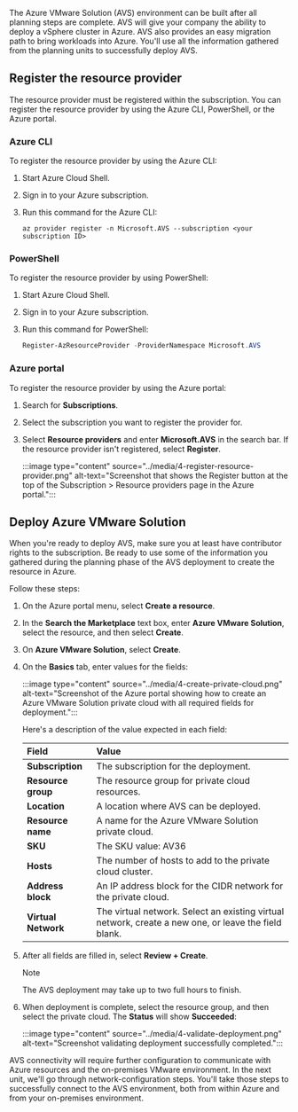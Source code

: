 The Azure VMware Solution (AVS) environment can be built after all planning steps are complete. AVS will give your company the ability to deploy a vSphere cluster in Azure. AVS also provides an easy migration path to bring workloads into Azure. You'll use all the information gathered from the planning units to successfully deploy AVS. 

## Register the resource provider

The resource provider must be registered within the subscription. You can register the resource provider by using the Azure CLI, PowerShell, or the Azure portal.

### Azure CLI

To register the resource provider by using the Azure CLI:

1. Start Azure Cloud Shell.
1. Sign in to your Azure subscription.
1. Run this command for the Azure CLI:

    ```azurecli
    az provider register -n Microsoft.AVS --subscription <your subscription ID> 
    ```

### PowerShell

To register the resource provider by using PowerShell:

1. Start Azure Cloud Shell.
1. Sign in to your Azure subscription.
1. Run this command for PowerShell:

    ```powershell
    Register-AzResourceProvider -ProviderNamespace Microsoft.AVS
    ```

### Azure portal

To register the resource provider by using the Azure portal:

1. Search for **Subscriptions**.
1. Select the subscription you want to register the provider for. 
1. Select **Resource providers** and enter **Microsoft.AVS** in the search bar. If the resource provider isn't registered, select **Register**.

    :::image type="content" source="../media/4-register-resource-provider.png" alt-text="Screenshot that shows the Register button at the top of the Subscription > Resource providers page in the Azure portal.":::

## Deploy Azure VMware Solution

When you're ready to deploy AVS, make sure you at least have contributor rights to the subscription. Be ready to use some of the information you gathered during the planning phase of the AVS deployment to create the resource in Azure.

Follow these steps:

1. On the Azure portal menu, select **Create a resource**.
1. In the **Search the Marketplace** text box, enter **Azure VMware Solution**, select the resource, and then select **Create**.
1. On **Azure VMware Solution**, select **Create**.
1. On the **Basics** tab, enter values for the fields:

    :::image type="content" source="../media/4-create-private-cloud.png" alt-text="Screenshot of the Azure portal showing how to create an Azure VMware Solution private cloud with all required fields for deployment.":::

    Here's a description of the value expected in each field:

    | Field | Value |
    | :----- | :----- |
    | **Subscription** | The subscription for the deployment. |
    | **Resource group** | The resource group for private cloud resources. |
    | **Location** | A location where AVS can be deployed. |
    | **Resource name** | A name for the Azure VMware Solution private cloud. |
    | **SKU** | The SKU value: AV36 |
    | **Hosts** | The number of hosts to add to the private cloud cluster. |
    | **Address block** | An IP address block for the CIDR network for the private cloud. |
    | **Virtual Network** | The virtual network. Select an existing virtual network, create a new one, or leave the field blank. |

1. After all fields are filled in, select **Review + Create**. 
    >[!NOTE]
    > The AVS deployment may take up to two full hours to finish.

1. When deployment is complete, select the resource group, and then select the private cloud. The **Status** will show **Succeeded**:

    :::image type="content" source="../media/4-validate-deployment.png" alt-text="Screenshot validating deployment successfully completed.":::

 AVS connectivity will require further configuration to communicate with Azure resources and the on-premises VMware environment. In the next unit, we'll go through network-configuration steps. You'll take those steps to successfully connect to the AVS environment, both from within Azure and from your on-premises environment.
